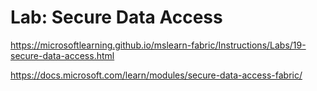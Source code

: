 # Lab: Secure Data Access
https://microsoftlearning.github.io/mslearn-fabric/Instructions/Labs/19-secure-data-access.html

https://docs.microsoft.com/learn/modules/secure-data-access-fabric/

